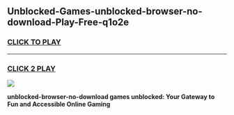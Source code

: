 
## Unblocked-Games-unblocked-browser-no-download-Play-Free-q1o2e
<h3>
<a href="https://premium76.site?title=unblocked-browser-no-download&ref=19M">CLICK TO PLAY</a></h3>
<hr>

<h3>
<a href="https://premium76.site?title=unblocked-browser-no-download&ref=19M">CLICK 2 PLAY</a>
  
</h3>

<a href="https://premium76.site?title=unblocked-browser-no-download&ref=19M"><img src="https://clearcache.store/games.png"></a>


**unblocked-browser-no-download games unblocked: Your Gateway to Fun and Accessible Online Gaming**
